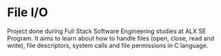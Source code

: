 # File I/O
Project done during Full Stack Software Engineering studies at ALX SE Program. It aims to learn about how to handle files (open, close, read and write), file descriptors, system calls and file permissions in C language.
